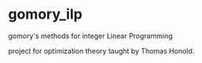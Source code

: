 gomory_ilp
==========

gomory's methods for integer Linear Programming


project for optimization theory taught by Thomas Honold.

